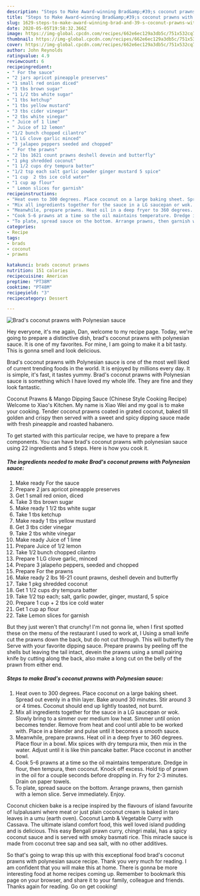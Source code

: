 ```yaml
---
description: "Steps to Make Award-winning Brad&amp;#39;s coconut prawns with Polynesian sauce"
title: "Steps to Make Award-winning Brad&amp;#39;s coconut prawns with Polynesian sauce"
slug: 1629-steps-to-make-award-winning-brad-and-39-s-coconut-prawns-with-polynesian-sauce
date: 2020-05-05T19:58:32.366Z
image: https://img-global.cpcdn.com/recipes/662e6ec129a3db5c/751x532cq70/brads-coconut-prawns-with-polynesian-sauce-recipe-main-photo.jpg
thumbnail: https://img-global.cpcdn.com/recipes/662e6ec129a3db5c/751x532cq70/brads-coconut-prawns-with-polynesian-sauce-recipe-main-photo.jpg
cover: https://img-global.cpcdn.com/recipes/662e6ec129a3db5c/751x532cq70/brads-coconut-prawns-with-polynesian-sauce-recipe-main-photo.jpg
author: John Reynolds
ratingvalue: 4.9
reviewcount: 6
recipeingredient:
- " For the sauce"
- "2 jars apricot pineapple preserves"
- "1 small red onion diced"
- "3 tbs brown sugar"
- "1 1/2 tbs white sugar"
- "1 tbs ketchup"
- "1 tbs yellow mustard"
- "3 tbs cider vinegar"
- "2 tbs white vinegar"
- " Juice of 1 lime"
- " Juice of 12 lemon"
- "1/2 bunch chopped cilantro"
- "1 LG clove garlic minced"
- "3 jalapeo peppers seeded and chopped"
- " For the prawns"
- "2 lbs 1621 count prawns deshell devein and butterfly"
- "1 pkg shredded coconut"
- "1 1/2 cups dry tempura batter"
- "1/2 tsp each salt garlic powder ginger mustard 5 spice"
- "1 cup  2 tbs ice cold water"
- "1 cup ap flour"
- " Lemon slices for garnish"
recipeinstructions:
- "Heat oven to 300 degrees. Place coconut on a large baking sheet. Spread out evenly in a thin layer. Bake around 30 minutes. Stir around 3 or 4 times. Coconut should end up lightly toasted, not burnt."
- "Mix all ingredients together for the sauce in a LG saucepan or wok. Slowly bring to a simmer over medium low heat. Simmer until onion becomes tender. Remove from heat and cool until able to be worked with. Place in a blender and pulse until it becomes a smooth sauce."
- "Meanwhile, prepare prawns. Heat oil in a deep fryer to 360 degrees. Place flour in a bowl. Mix spices with dry tempura mix, then mix in the water. Adjust until it is like thin pancake batter. Place coconut in another bowl."
- "Cook 5-6 prawns at a time so the oil maintains temperature. Dredge in flour, then tempura, then coconut. Knock off excess. Hold tip of prawn in the oil for a couple seconds before dropping in. Fry for 2-3 minutes. Drain on paper towels."
- "To plate, spread sauce on the bottom. Arrange prawns, then garnish with a lemon slice. Serve immediately. Enjoy."
categories:
- Recipe
tags:
- brads
- coconut
- prawns

katakunci: brads coconut prawns 
nutrition: 151 calories
recipecuisine: American
preptime: "PT38M"
cooktime: "PT48M"
recipeyield: "3"
recipecategory: Dessert

---
```



![Brad&#39;s coconut prawns with Polynesian sauce](https://img-global.cpcdn.com/recipes/662e6ec129a3db5c/751x532cq70/brads-coconut-prawns-with-polynesian-sauce-recipe-main-photo.jpg)

Hey everyone, it's me again, Dan, welcome to my recipe page. Today, we're going to prepare a distinctive dish, brad&#39;s coconut prawns with polynesian sauce. It is one of my favorites. For mine, I am going to make it a bit tasty. This is gonna smell and look delicious.

Brad&#39;s coconut prawns with Polynesian sauce is one of the most well liked of current trending foods in the world. It is enjoyed by millions every day. It is simple, it's fast, it tastes yummy. Brad&#39;s coconut prawns with Polynesian sauce is something which I have loved my whole life. They are fine and they look fantastic.

Coconut Prawns &amp; Mango Dipping Sauce (Chinese Style Cooking Recipe) Welcome to Xiao&#39;s Kitchen. My name is Xiao Wei and my goal is to make your cooking. Tender coconut prawns coated in grated coconut, baked till golden and crispy then served with a sweet and spicy dipping sauce made with fresh pineapple and roasted habanero.


To get started with this particular recipe, we have to prepare a few components. You can have brad&#39;s coconut prawns with polynesian sauce using 22 ingredients and 5 steps. Here is how you cook it.

<!--inarticleads1-->

##### The ingredients needed to make Brad&#39;s coconut prawns with Polynesian sauce:

1. Make ready  For the sauce
1. Prepare 2 jars apricot pineapple preserves
1. Get 1 small red onion, diced
1. Take 3 tbs brown sugar
1. Make ready 1 1/2 tbs white sugar
1. Take 1 tbs ketchup
1. Make ready 1 tbs yellow mustard
1. Get 3 tbs cider vinegar
1. Take 2 tbs white vinegar
1. Make ready  Juice of 1 lime
1. Prepare  Juice of 1/2 lemon
1. Take 1/2 bunch chopped cilantro
1. Prepare 1 LG clove garlic, minced
1. Prepare 3 jalapeño peppers, seeded and chopped
1. Prepare  For the prawns
1. Make ready 2 lbs 16-21 count prawns, deshell devein and butterfly
1. Take 1 pkg shredded coconut
1. Get 1 1/2 cups dry tempura batter
1. Take 1/2 tsp each; salt, garlic powder, ginger, mustard, 5 spice
1. Prepare 1 cup + 2 tbs ice cold water
1. Get 1 cup ap flour
1. Take  Lemon slices for garnish


But they just weren&#39;t that crunchy! I&#39;m not gonna lie, when I first spotted these on the menu of the restaurant I used to work at, I Using a small knife cut the prawns down the back, but do not cut through. This will butterfly the Serve with your favorite dipping sauce. Prepare prawns by peeling off the shells but leaving the tail intact, devein the prawns using a small pairing knife by cutting along the back, also make a long cut on the belly of the prawn from either end. 

<!--inarticleads2-->

##### Steps to make Brad&#39;s coconut prawns with Polynesian sauce:

1. Heat oven to 300 degrees. Place coconut on a large baking sheet. Spread out evenly in a thin layer. Bake around 30 minutes. Stir around 3 or 4 times. Coconut should end up lightly toasted, not burnt.
1. Mix all ingredients together for the sauce in a LG saucepan or wok. Slowly bring to a simmer over medium low heat. Simmer until onion becomes tender. Remove from heat and cool until able to be worked with. Place in a blender and pulse until it becomes a smooth sauce.
1. Meanwhile, prepare prawns. Heat oil in a deep fryer to 360 degrees. Place flour in a bowl. Mix spices with dry tempura mix, then mix in the water. Adjust until it is like thin pancake batter. Place coconut in another bowl.
1. Cook 5-6 prawns at a time so the oil maintains temperature. Dredge in flour, then tempura, then coconut. Knock off excess. Hold tip of prawn in the oil for a couple seconds before dropping in. Fry for 2-3 minutes. Drain on paper towels.
1. To plate, spread sauce on the bottom. Arrange prawns, then garnish with a lemon slice. Serve immediately. Enjoy.


Coconut chicken bake is a recipe inspired by the flavours of island favourite of lu/palusami where meat or just plain coconut cream is baked in taro leaves in a umu (earth oven). Coconut Lamb &amp; Vegetable Curry with Cassava. The ultimate island comfort food, this well loved island pudding and is delicious. This easy Bengali prawn curry, chingri malai, has a spicy coconut sauce and is served with smoky basmati rice. This miracle sauce is made from coconut tree sap and sea salt, with no other additives. 

So that's going to wrap this up with this exceptional food brad&#39;s coconut prawns with polynesian sauce recipe. Thank you very much for reading. I am confident that you will make this at home. There is gonna be more interesting food at home recipes coming up. Remember to bookmark this page on your browser, and share it to your family, colleague and friends. Thanks again for reading. Go on get cooking!
